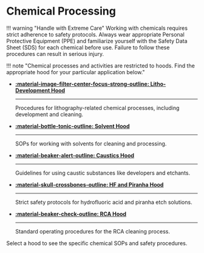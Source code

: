 # Chemical Processing

!!! warning "Handle with Extreme Care"
    Working with chemicals requires strict adherence to safety protocols. Always wear appropriate Personal Protective Equipment (PPE) and familiarize yourself with the Safety Data Sheet (SDS) for each chemical before use. Failure to follow these procedures can result in serious injury.

!!! note "Chemical processes and activities are restricted to hoods. Find the appropriate hood for your particular application below."

<div class="grid cards" markdown>

-   __[:material-image-filter-center-focus-strong-outline: Litho-Development Hood](litho_hood/)__

    ---
    
    Procedures for lithography-related chemical processes, including development and cleaning.

-   __[:material-bottle-tonic-outline: Solvent Hood](solvent_hood/)__

    ---

    SOPs for working with solvents for cleaning and processing.

-   __[:material-beaker-alert-outline: Caustics Hood](caustics_hood/)__

    ---

    Guidelines for using caustic substances like developers and etchants.

-   __[:material-skull-crossbones-outline: HF and Piranha Hood](hf_pirahna_hood/)__

    ---

    Strict safety protocols for hydrofluoric acid and piranha etch solutions.

-   __[:material-beaker-check-outline: RCA Hood](rca_hood/)__

    ---

    Standard operating procedures for the RCA cleaning process.

</div>

Select a hood to see the specific chemical SOPs and safety procedures.